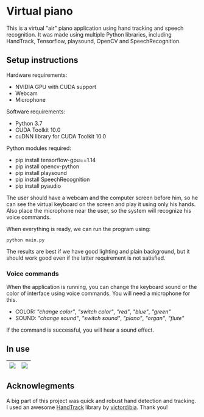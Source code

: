 # Virtual piano

This is a virtual "air" piano application using hand tracking and speech recognition. It was made using multiple Python libraries, including HandTrack, Tensorflow, playsound, OpenCV and SpeechRecognition.

## Setup instructions

Hardware requirements:
* NVIDIA GPU with CUDA support
* Webcam
* Microphone

Software requirements:
* Python 3.7
* CUDA Toolkit 10.0
* cuDNN library for CUDA Toolkit 10.0

Python modules required:
* pip install tensorflow-gpu==1.14
* pip install opencv-python
* pip install playsound
* pip install SpeechRecognition
* pip install pyaudio

The user should have a webcam and the computer screen before him, so he can see the virtual keyboard on the screen and play it using only his hands. Also place the microphone near the user, so the system will recognize his voice commands.

When everything is ready, we can run the program using:

```
python main.py
```

The results are best if we have good lighting and plain background, but it should work good even if the latter requirement is not satisfied.

### Voice commands

When the application is running, you can change the keyboard sound or the color of interface using voice commands. You will need a microphone for this.

* COLOR: *"change color"*, *"switch color"*, *"red"*, *"blue"*, *"green"*
* SOUND: *"change sound"*, *"switch sound"*, *"piano"*, *"organ"*, *"flute"*

If the command is successful, you will hear a sound effect.

## In use

![](https://user-images.githubusercontent.com/56405660/75018019-80ba3e80-548e-11ea-807a-8febea18df7d.jpg) | ![](https://user-images.githubusercontent.com/56405660/75018046-8e6fc400-548e-11ea-8452-ddad3e3d778b.jpg)
:-------------------------:|:-------------------------:

## Acknowlegments

A big part of this project was quick and robust hand detection and tracking. I used an awesome [HandTrack](https://github.com/victordibia/handtracking) library by [victordibia](https://github.com/victordibia). Thank you!
